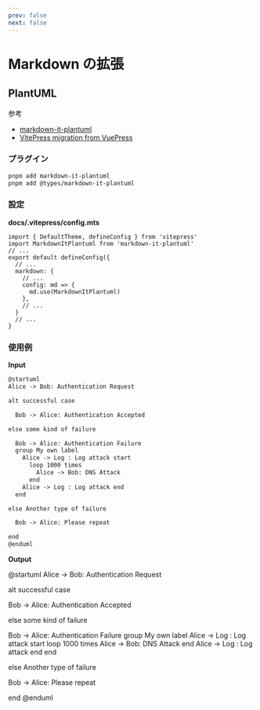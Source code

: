 ```yaml
---
prev: false
next: false
---
```


# Markdown の拡張

## PlantUML

参考

- [markdown-it-plantuml](https://github.com/gmunguia/markdown-it-plantuml)
- [VitePress migration from VuePress](https://nanova.me/posts/vitepress-migration)

### プラグイン

```sh
pnpm add markdown-it-plantuml
pnpm add @types/markdown-it-plantuml
```

### 設定

**docs/.vitepress/config.mts**

```ts{2,8-10}
import { DefaultTheme, defineConfig } from 'vitepress'
import MarkdownItPlantuml from 'markdown-it-plantuml'
// ...
export default defineConfig({
  // ...
  markdown: {
    // ...
    config: md => {
      md.use(MarkdownItPlantuml)
    },
    // ...
  }
  // ...
}
```

### 使用例

**Input**

```md
@startuml
Alice -> Bob: Authentication Request

alt successful case

  Bob -> Alice: Authentication Accepted

else some kind of failure

  Bob -> Alice: Authentication Failure
  group My own label
    Alice -> Log : Log attack start
      loop 1000 times
        Alice -> Bob: DNS Attack
      end
    Alice -> Log : Log attack end
  end

else Another type of failure

  Bob -> Alice: Please repeat

end
@enduml
```

**Output**

@startuml
Alice -> Bob: Authentication Request

alt successful case

  Bob -> Alice: Authentication Accepted

else some kind of failure

  Bob -> Alice: Authentication Failure
  group My own label
    Alice -> Log : Log attack start
      loop 1000 times
        Alice -> Bob: DNS Attack
      end
    Alice -> Log : Log attack end
  end

else Another type of failure

  Bob -> Alice: Please repeat

end
@enduml
